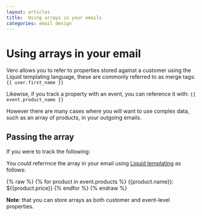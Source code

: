 ```yaml
---
layout: articles
title:  Using arrays in your emails
categories: email design
---
```


# Using arrays in your email
    
Vero allows you to refer to properties stored against a customer using the Liquid templating language, these are commonly referred to as merge tags:
`{{ user.first_name }}`

Likewise, if you track a property with an event, you can reference it with:
`{{ event.product_name }}`

However there are many cases where you will want to use complex data, such as an array of products, in your outgoing emails.

## Passing the array 
If you were to track the following:

  <script>
  _veroq.push(['track',{ products: [ {name: 'Item 123', price: 10},  {name: 'Item ABC', price: 20} ] }]);  
  </script>
 
You could referrnce the array in your email using [Liquid templating](https://github.com/Shopify/liquid/wiki/Liquid-for-Designers) as follows:

  {% raw %}
    {% for product in event.products %}
      {{product.name}}: ${{product.price}}
    {% endfor %}
  {% endraw %}
 
**Note**: that you can store arrays as both customer and event-level properties.
         
        
                
                
